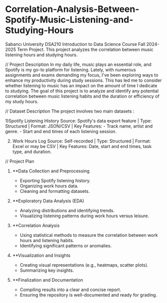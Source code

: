 # Correlation-Analysis-Between-Spotify-Music-Listening-and-Studying-Hours
Sabancı University DSA210 Introduction to Data Science Course Fall 2024-2025 Term Project. This project analyzes the correlation between music listening hours and studying hours. 

// Project Description
In my daily life, music plays an essential role, and Spotify is my go-to platform for listening. Lately, with numerous assignments and exams demanding my focus, I've been exploring ways to enhance my productivity during study sessions. This has led me to consider whether listening to music has an impact on the amount of time I dedicate to studying. The goal of this project is to analyze and identify any potential correlation between music listening habits and the duration or efficiency of my study hours.

// Dataset Description
The project involves two main datasets :

1)Spotify Listening History 
Source: Spotify's data export feature | Type: Structured | Format: JSON/CSV | Key Features: - Track name, artist and genre.  - Start and end times of each listening session.

2) Work Hours Log
Source: Self-recorded | Type: Structured | Format: Excel or may be CSV | Key Features: Date, start and end times, task type, and duration.


// Project Plan
1. **Data Collection and Preprocessing
   - Exporting Spotify listening history.
   - Organizing work hours data.
   - Cleaning and formatting datasets.

2. **Exploratory Data Analysis (EDA)
   - Analyzing distributions and identifying trends.
   - Visualizing listening patterns during work hours versus leisure.

3. **Correlation Analysis
   - Using statistical methods to measure the correlation between work hours and listening habits.
   - Identifying significant patterns or anomalies.

4. **Visualization and Insights
   - Creating visual representations (e.g., heatmaps, scatter plots).
   - Summarizing key insights.

5. **Finalization and Documentation
   - Compiling results into a clear and concise report.
   - Ensuring the repository is well-documented and ready for grading.













































